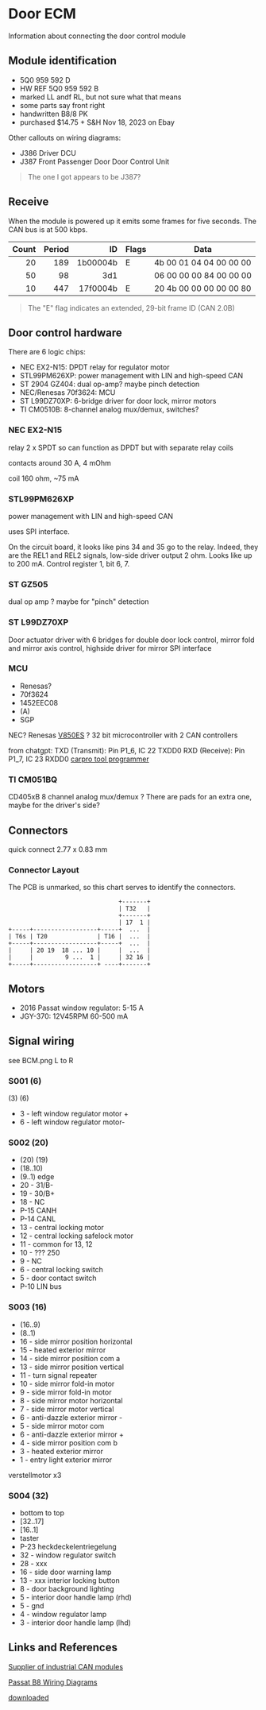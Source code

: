# Door ECM
Information about connecting the door control module

## Module identification
- 5Q0 959 592 D
- HW REF 5Q0 959 592 B
- marked LL andf RL, but not sure what that means
- some parts say front right
- handwritten B8/8 PK
- purchased $14.75 + S&H Nov 18, 2023 on Ebay

Other callouts on wiring diagrams:
- J386 Driver DCU
- J387 Front Passenger Door Door Control Unit

> The one I got appears to be J387?

## Receive
When the module is powered up it emits some frames for five seconds.
The CAN bus is at 500 kbps.

| Count | Period | ID      | Flags | Data |
| ---: | ------: | --------: | --- | --- 
| 20 | 189 | 1b00004b | E | 4b 00 01 04 04 00 00 00 |
| 50 | 98 | 3d1 | | 06 00 00 00 84 00 00 00
| 10 | 447 | 17f0004b | E | 20 4b 00 00 00 00 00 80

> The "E" flag indicates an extended, 29-bit frame ID (CAN 2.0B)

## Door control hardware
There are 6 logic chips:
- NEC EX2-N15: DPDT relay for regulator motor
- STL99PM626XP: power management with LIN and high-speed CAN
- ST 2904 GZ404: dual op-amp? maybe pinch detection
- NEC/Renesas 70f3624: MCU
- ST L99DZ70XP: 6-bridge driver for door lock, mirror motors
- TI CM0510B: 8-channel analog mux/demux, switches?

### NEC EX2-N15
relay
2 x SPDT
so can function as DPDT
but with separate relay coils

contacts around 30 A, 4 mOhm

coil 160 ohm, ~75 mA

### STL99PM626XP
power management with LIN and high-speed CAN

uses SPI interface.

On the circuit board, it looks like pins 34 and 35 go to the relay.
Indeed, they are the REL1 and REL2 signals, low-side driver output 2 ohm.
Looks like up to 200 mA.
Control register 1, bit 6, 7.

### ST GZ505
dual op amp ?
maybe for "pinch" detection

### ST L99DZ70XP
Door actuator driver with 6 bridges for double door lock control, mirror fold and mirror axis control, highside driver for mirror
SPI interface

### MCU
- Renesas?
- 70f3624
- 1452EEC08
- (A)
- SGP

NEC?
Renesas [V850ES](https://www.renesas.com/us/en/document/mah/v850esfx3-user-manual-hardware?r=1055686) ?
32 bit microcontroller
with 2 CAN controllers

from chatgpt:
TXD (Transmit): Pin P1_6, IC 22 TXDD0
RXD (Receive): Pin P1_7, IC 23 RXDD0
[carpro tool programmer](https://carprotool.com/download/Pinouts/CarProTool%20Programmer/CPT%20NEC%20V850/NEC%20V850%2064%20PINs.PNG)

### TI CM051BQ
CD405xB
8 channel analog mux/demux ?
There are pads for an extra one, maybe for the driver's side?

## Connectors
quick connect
2.77 x 0.83 mm

### Connector Layout
The PCB is unmarked, so this chart serves to identify the connectors.

```
                               +-------+
                               | T32   |
                               +-------+
                               | 17  1 |
+-----+------------------+-----+  ...  |
| T6s | T20              | T16 |  ...  |
+-----+------------------+-----+  ...  |
|     | 20 19  18 ... 10 |     |  ...  |
|     |         9 ...  1 |     | 32 16 |
+-----+------------------+ ----+-------+
```

## Motors
- 2016 Passat window regulator: 5-15 A
- JGY-370: 12V45RPM 60-500 mA

## Signal wiring
see BCM.png
L to R

### S001 (6)
(3) (6)
- 3 - left window regulator motor +
- 6 - left window regulator motor-

### S002 (20)
- (20) (19)
- (18..10)
- (9..1) edge
- 20 - 31/B-
- 19 - 30/B+
- 18 - NC
- P-15 CANH
- P-14 CANL
- 13 - central locking motor
- 12 - central locking safelock motor
- 11 - common for 13, 12
- 10 - ??? 250
- 9 - NC
- 6 - central locking switch
- 5 - door contact switch
- P-10 LIN bus

### S003 (16)
- (16..9)
- (8..1)
- 16 - side mirror position horizontal
- 15 - heated exterior mirror
- 14 - side mirror position com a
- 13 - side mirror position vertical
- 11 - turn signal repeater
- 10 - side mirror fold-in motor
- 9 - side mirror fold-in motor
- 8 - side mirror motor horizontal
- 7 - side mirror motor vertical
- 6 - anti-dazzle exterior mirror -
- 5 - side mirror motor com
- 6 - anti-dazzle exterior mirror +
- 4 - side mirror position com b
- 3 - heated exterior mirror
- 1 - entry light exterior mirror

verstellmotor x3

### S004 (32)
- bottom to top
- [32..17]
- [16..1]
- taster
- P-23 heckdeckelentriegelung
- 32 - window regulator switch
- 28 - xxx
- 16 - side door warning lamp
- 13 - xxx interior locking button
- 8 - door background lighting
- 5 - interior door handle lamp (rhd)
- 5 - gnd
- 4 - window regulator lamp
- 3 - interior door handle lamp (lhd)

## Links and References
[Supplier of industrial CAN modules](https://www.ametekvis.com/products/can-control-modules)

[Passat B8 Wiring Diagrams](https://www.scribd.com/document/431058825/Vw-Passat-b8-Wiring-Diagrams-Eng)

[downloaded]()
